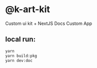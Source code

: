 # @k-art-kit

Custom ui kit + NextJS Docs Custom App

## local run:

```bash
yarn
yarn build:pkg
yarn dev:doc
```
